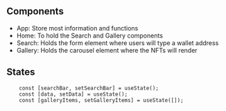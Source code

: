 ## Components
- App: Store most information and functions
- Home: To hold the Search and Gallery components
- Search: Holds the form element where users will type a wallet address
- Gallery: Holds the carousel element where the NFTs will render 

## States 
```
    const [searchBar, setSearchBar] = useState();
	const [data, setData] = useState();
	const [galleryItems, setGalleryItems] = useState([]);
```
